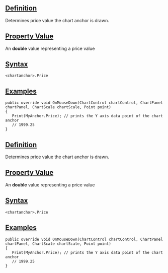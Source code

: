 ## [Definition](https://developer.ninjatrader.com/docs/desktop/price\#definition)

Determines price value the chart anchor is drawn.

## [Property Value](https://developer.ninjatrader.com/docs/desktop/price\#property-value)

An **double** value representing a price value

## [Syntax](https://developer.ninjatrader.com/docs/desktop/price\#syntax)

`<chartanchor>.Price`

## [Examples](https://developer.ninjatrader.com/docs/desktop/price\#examples)

```jsx-150469391 csharp
public override void OnMouseDown(ChartControl chartControl, ChartPanel chartPanel, ChartScale chartScale, Point point)
{
   Print(MyAnchor.Price); // prints the Y axis data point of the chart anchor
   // 1999.25
}

```

## [Definition](https://developer.ninjatrader.com/docs/desktop/price\#definition)

Determines price value the chart anchor is drawn.

## [Property Value](https://developer.ninjatrader.com/docs/desktop/price\#property-value)

An **double** value representing a price value

## [Syntax](https://developer.ninjatrader.com/docs/desktop/price\#syntax)

`<chartanchor>.Price`

## [Examples](https://developer.ninjatrader.com/docs/desktop/price\#examples)

```jsx-150469391 csharp
public override void OnMouseDown(ChartControl chartControl, ChartPanel chartPanel, ChartScale chartScale, Point point)
{
   Print(MyAnchor.Price); // prints the Y axis data point of the chart anchor
   // 1999.25
}

```